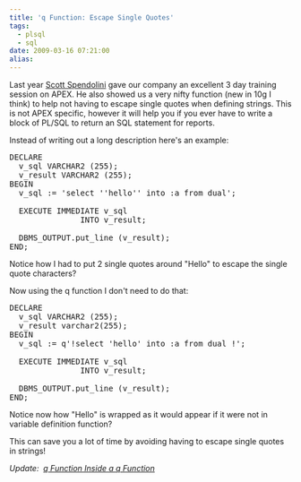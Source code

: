 ```yaml
---
title: 'q Function: Escape Single Quotes'
tags:
  - plsql
  - sql
date: 2009-03-16 07:21:00
alias:
---
```


Last year [Scott Spendolini](http://spendolini.blogspot.com/) gave our company an excellent 3 day training session on APEX. He also showed us a very nifty function (new in 10g I think) to help not having to escape single quotes when defining strings. This is not APEX specific, however it will help you if you ever have to write a block of PL/SQL to return an SQL statement for reports.

Instead of writing out a long description here's an example:
<pre class="brush: sql;">DECLARE
  v_sql VARCHAR2 (255);
  v_result VARCHAR2 (255);
BEGIN
  v_sql := 'select ''hello'' into :a from dual';

  EXECUTE IMMEDIATE v_sql
               INTO v_result;

  DBMS_OUTPUT.put_line (v_result);
END;</pre>
Notice how I had to put 2 single quotes around "Hello" to escape the single quote characters?

Now using the q function I don't need to do that:
<pre class="brush: sql;">DECLARE
  v_sql VARCHAR2 (255);
  v_result varchar2(255);
BEGIN
  v_sql := q'!select 'hello' into :a from dual !';

  EXECUTE IMMEDIATE v_sql
               INTO v_result;

  DBMS_OUTPUT.put_line (v_result);
END;</pre>
Notice now how "Hello" is wrapped as it would appear if it were not in variable definition function?

This can save you a lot of time by avoiding having to escape single quotes in strings!

_Update:&nbsp; [q Function Inside a q Function](http://www.talkapex.com/2012/03/q-function-inside-q-function.html)_
